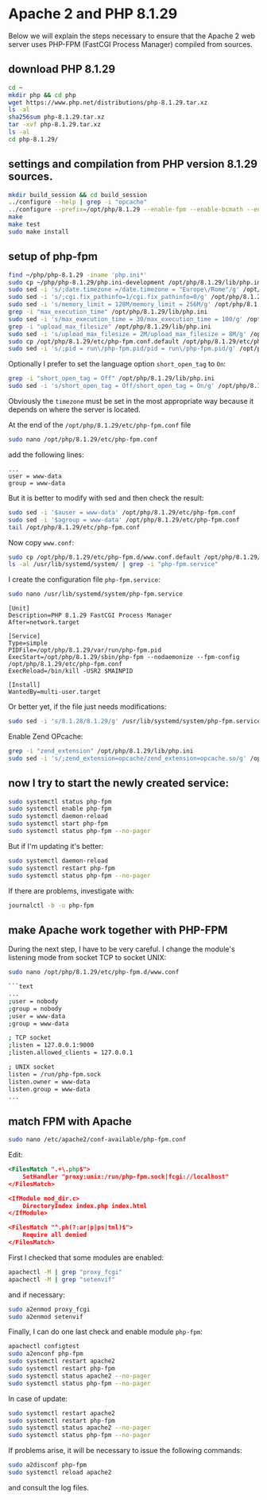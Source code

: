 # Apache 2 and PHP 8.1.29

Below we will explain the steps necessary to ensure that the Apache 2 web server uses PHP-FPM (FastCGI Process Manager) compiled from sources.

## download PHP 8.1.29

```bash
cd ~
mkdir php && cd php
wget https://www.php.net/distributions/php-8.1.29.tar.xz
ls -al
sha256sum php-8.1.29.tar.xz
tar -xvf php-8.1.29.tar.xz
ls -al
cd php-8.1.29/
```

## settings and compilation from PHP version 8.1.29 sources.

```bash
mkdir build_session && cd build_session
../configure --help | grep -i "opcache"
../configure --prefix=/opt/php/8.1.29 --enable-fpm --enable-bcmath --enable-ftp --with-openssl --disable-cgi --enable-mbstring --with-curl --with-mysqli --with-pdo-mysql --enable-intl --with-zlib --with-bz2 --enable-gd --with-jpeg --with-gettext --with-gmp --with-xsl --enable-zts --enable-gcov --enable-debug --with-ffi
make
make test
sudo make install
```

## setup of php-fpm

```bash
find ~/php/php-8.1.29 -iname 'php.ini*'
sudo cp ~/php/php-8.1.29/php.ini-development /opt/php/8.1.29/lib/php.ini
sudo sed -i 's/;date.timezone =/date.timezone = "Europe\/Rome"/g' /opt/php/8.1.29/lib/php.ini
sudo sed -i 's/;cgi.fix_pathinfo=1/cgi.fix_pathinfo=0/g' /opt/php/8.1.29/lib/php.ini
sudo sed -i 's/memory_limit = 128M/memory_limit = 256M/g' /opt/php/8.1.29/lib/php.ini
grep -i "max_execution_time" /opt/php/8.1.29/lib/php.ini
sudo sed -i 's/max_execution_time = 30/max_execution_time = 100/g' /opt/php/8.1.29/lib/php.ini
grep -i "upload_max_filesize" /opt/php/8.1.29/lib/php.ini
sudo sed -i 's/upload_max_filesize = 2M/upload_max_filesize = 8M/g' /opt/php/8.1.29/lib/php.ini
sudo cp /opt/php/8.1.29/etc/php-fpm.conf.default /opt/php/8.1.29/etc/php-fpm.conf
sudo sed -i 's/;pid = run\/php-fpm.pid/pid = run\/php-fpm.pid/g' /opt/php/8.1.29/etc/php-fpm.conf
```

Optionally I prefer to set the language option `short_open_tag` to `On`:

```bash
grep -i "short_open_tag = Off" /opt/php/8.1.29/lib/php.ini
sudo sed -i 's/short_open_tag = Off/short_open_tag = On/g' /opt/php/8.1.29/lib/php.ini
```

Obviously the `timezone` must be set in the most appropriate way because it depends on where the server is located.

At the end of the `/opt/php/8.1.29/etc/php-fpm.conf` file

```bash
sudo nano /opt/php/8.1.29/etc/php-fpm.conf
```

add the following lines:

```text
...
user = www-data
group = www-data
```

But it is better to modify with sed and then check the result:

```bash
sudo sed -i '$auser = www-data' /opt/php/8.1.29/etc/php-fpm.conf
sudo sed -i '$agroup = www-data' /opt/php/8.1.29/etc/php-fpm.conf
tail /opt/php/8.1.29/etc/php-fpm.conf
```

Now copy `www.conf`:

```bash
sudo cp /opt/php/8.1.29/etc/php-fpm.d/www.conf.default /opt/php/8.1.29/etc/php-fpm.d/www.conf
ls -al /usr/lib/systemd/system/ | grep -i "php-fpm.service"
```

I create the configuration file `php-fpm.service`:

```bash
sudo nano /usr/lib/systemd/system/php-fpm.service
```

```text
[Unit]
Description=PHP 8.1.29 FastCGI Process Manager
After=network.target

[Service]
Type=simple
PIDFile=/opt/php/8.1.29/var/run/php-fpm.pid
ExecStart=/opt/php/8.1.29/sbin/php-fpm --nodaemonize --fpm-config /opt/php/8.1.29/etc/php-fpm.conf
ExecReload=/bin/kill -USR2 $MAINPID

[Install]
WantedBy=multi-user.target
```

Or better yet, if the file just needs modifications:

```bash
sudo sed -i 's/8.1.28/8.1.29/g' /usr/lib/systemd/system/php-fpm.service
```

Enable Zend OPcache:

```bash
grep -i "zend_extension" /opt/php/8.1.29/lib/php.ini
sudo sed -i 's/;zend_extension=opcache/zend_extension=opcache.so/g' /opt/php/8.1.29/lib/php.ini
```

## now I try to start the newly created service:

```bash
sudo systemctl status php-fpm
sudo systemctl enable php-fpm
sudo systemctl daemon-reload
sudo systemctl start php-fpm
sudo systemctl status php-fpm --no-pager
```

But if I'm updating it's better:

```bash
sudo systemctl daemon-reload
sudo systemctl restart php-fpm
sudo systemctl status php-fpm --no-pager
```

If there are problems, investigate with:

```bash
journalctl -b -u php-fpm
```

## make Apache work together with PHP-FPM

During the next step, I have to be very careful.
I change the module's listening mode from socket TCP to socket UNIX:

```bash
sudo nano /opt/php/8.1.29/etc/php-fpm.d/www.conf

```text
...
;user = nobody
;group = nobody
;user = www-data
;group = www-data

; TCP socket
;listen = 127.0.0.1:9000
;listen.allowed_clients = 127.0.0.1

; UNIX socket
listen = /run/php-fpm.sock
listen.owner = www-data
listen.group = www-data
...
```

## match FPM with Apache

```bash
sudo nano /etc/apache2/conf-available/php-fpm.conf
```

Edit:

```xml
<FilesMatch ".+\.php$">
    SetHandler "proxy:unix:/run/php-fpm.sock|fcgi://localhost"
</FilesMatch>

<IfModule mod_dir.c>
    DirectoryIndex index.php index.html
</IfModule>

<FilesMatch "^.ph(?:ar|p|ps|tml)$">
    Require all denied
</FilesMatch>
```

First I checked that some modules are enabled:

```bash
apachectl -M | grep "proxy_fcgi"
apachectl -M | grep "setenvif"
```

and if necessary:

```bash
sudo a2enmod proxy_fcgi
sudo a2enmod setenvif
```

Finally, I can do one last check and enable module `php-fpm`:

```bash
apachectl configtest
sudo a2enconf php-fpm
sudo systemctl restart apache2
sudo systemctl restart php-fpm
sudo systemctl status apache2 --no-pager
sudo systemctl status php-fpm --no-pager
```

In case of update:

```bash
sudo systemctl restart apache2
sudo systemctl restart php-fpm
sudo systemctl status apache2 --no-pager
sudo systemctl status php-fpm --no-pager
```

If problems arise, it will be necessary to issue the following commands: 

```bash
sudo a2disconf php-fpm
sudo systemctl reload apache2
```

and consult the log files.
